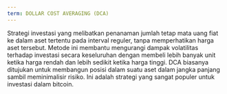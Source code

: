 ```yaml
---
term: DOLLAR COST AVERAGING (DCA)
---
```


Strategi investasi yang melibatkan penanaman jumlah tetap mata uang fiat ke dalam aset tertentu pada interval reguler, tanpa memperhatikan harga aset tersebut. Metode ini membantu mengurangi dampak volatilitas terhadap investasi secara keseluruhan dengan membeli lebih banyak unit ketika harga rendah dan lebih sedikit ketika harga tinggi. DCA biasanya ditujukan untuk membangun posisi dalam suatu aset dalam jangka panjang sambil meminimalisir risiko. Ini adalah strategi yang sangat populer untuk investasi dalam bitcoin.